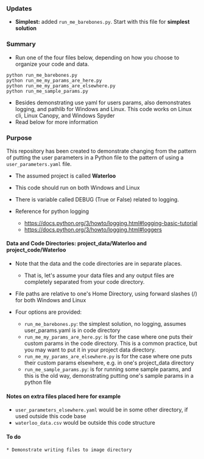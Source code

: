 ### Updates

* **Simplest:** added `run_me_barebones.py`. Start with this file for **simplest solution**

### Summary

* Run one of the four files below, depending on how you choose to organize your code and data.
```
python run_me_barebones.py
python run_me_my_params_are_here.py
python run_me_my_params_are_elsewhere.py
python run_me_sample_params.py
```

* Besides demonstrating use yaml for users params, also demonstrates logging, and pathlib for Windows and Linux.  This code works on Linux cli, Linux Canopy, and Windows Spyder
* Read below for more information

### Purpose
This repository has been created to demonstrate changing from the pattern of putting the user parameters in a Python file to the pattern of using a `user_parameters.yaml` file.

* The assumed project is called **Waterloo**
* This code should run on both Windows and Linux
* There is variable called DEBUG (True or False) related to logging.
* Reference for python logging

    * https://docs.python.org/3/howto/logging.html#logging-basic-tutorial
    * https://docs.python.org/3/howto/logging.html#loggers 

#### Data and Code Directories: project_data/Waterloo and project_code/Waterloo
* Note that the data and the code directories are in separate places.

    * That is, let's assume your data files and any output files are completely separated from your code directory.

* File paths are relative to one's Home Directory, using forward slashes (/) for both Windows and Linux
* Four options are provided:

    * `run_me_barebones.py`: the simplest solution, no logging, assumes user_params.yaml is in code directory
    * `run_me_my_params_are_here.py`: is for the case where one puts their custom params in the code directory. This is a common practice, but you may want to put it in your project data directory.
    * `run_me_my_params_are_elsewhere.py` is for the case where one puts their custom params elsewhere, e.g. in one's project_data directory
    * `run_me_sample_params.py`: is for running some sample params, and this is the old way, demonstrating putting one's sample params in a python file

#### Notes on extra files placed here for example

* `user_parameters_elsewhere.yaml` would be in some other directory, if used outside this code base
* `waterloo_data.csv` would be outside this code structure

#### To do

    * Demonstrate writing files to image directory
